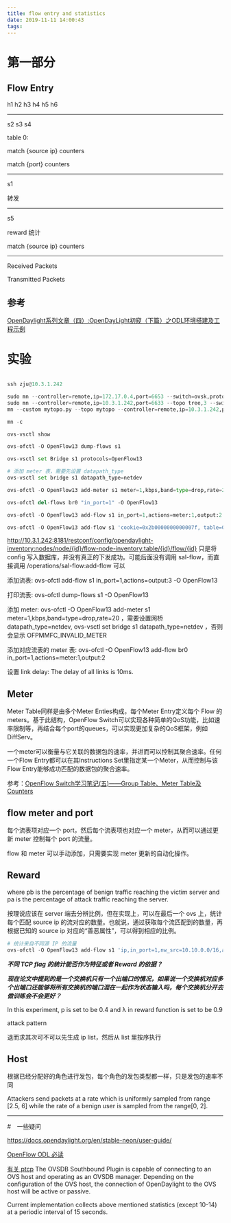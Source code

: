 ```yaml
---
title: flow entry and statistics
date: 2019-11-11 14:00:43
tags:
---
```


# 第一部分
## Flow Entry

h1 h2 h3 h4 h5 h6

---
s2 s3 s4

table 0:

match {source ip} counters  

match {port} counters

---
s1

转发

---
s5

reward 统计

match {source ip} counters

---

Received Packets 

Transmitted Packets

## 参考

[OpenDaylight系列文章（四）:OpenDayLight初窥（下篇）之ODL环境搭建及工程示例](https://www.sdnlab.com/community/article/odl/972)

# 实验

```python

ssh zju@10.3.1.242

sudo mn --controller=remote,ip=172.17.0.4,port=6653 --switch=ovsk,protocols=OpenFlow13
sudo mn --controller=remote,ip=10.3.1.242,port=6633 --topo tree,3 --switch=ovsk,protocols=OpenFlow13
mn --custom mytopo.py --topo mytopo --controller=remote,ip=10.3.1.242,port=6633 --switch=ovsk,protocols=OpenFlow13

mn -c

ovs-vsctl show

ovs-ofctl -O OpenFlow13 dump-flows s1

ovs-vsctl set Bridge s1 protocols=OpenFlow13

# 添加 meter 表，需要先设置 datapath_type 
ovs-vsctl set bridge s1 datapath_type=netdev

ovs-ofctl -O OpenFlow13 add-meter s1 meter=1,kbps,band=type=drop,rate=20

ovs-ofctl del-flows br0 "in_port=1" -O OpenFlow13

ovs-ofctl -O OpenFlow13 add-flow s1 in_port=1,actions=meter:1,output:2

ovs-ofctl -O OpenFlow13 add-flow s1 'cookie=0x2b0000000000007f, table=0, priority=2,in_port="s1-eth2",actions=meter:1,output:"s1-eth1"'
```

http://10.3.1.242:8181/restconf/config/opendaylight-inventory:nodes/node/{id}/flow-node-inventory:table/{id}/flow/{id} 只是将 config 写入数据库，并没有真正的下发成功。可能后面没有调用 sal-flow，而直接调用 /operations/sal-flow:add-flow 可以

添加流表: ovs-ofctl add-flow s1 in_port=1,actions=output:3 -O OpenFlow13

打印流表: ovs-ofctl dump-flows s1 -O OpenFlow13

添加 meter: ovs-ofctl -O OpenFlow13 add-meter s1 meter=1,kbps,band=type=drop,rate=20 ，需要设置网桥 datapath_type=netdev, ovs-vsctl set bridge s1 datapath_type=netdev ，否则会显示 OFPMMFC_INVALID_METER

添加对应流表的 meter 表: ovs-ofctl -O OpenFlow13 add-flow br0 in_port=1,actions=meter:1,output:2

设置 link delay: The delay of all links is 10ms.

## Meter

Meter Table同样是由多个Meter Enties构成，每个Meter Entry定义每个 Flow 的 meters。基于此结构，OpenFlow Switch可以实现各种简单的QoS功能，比如速率限制等，再结合每个port的queues，可以实现更加复杂的QoS框架，例如DiffServ。

一个meter可以衡量与它关联的数据包的速率，并进而可以控制其聚合速率。任何一个Flow Entry都可以在其Instructions Set里指定某一个Meter，从而控制与该Flow Entry能够成功匹配的数据包的聚合速率。

参考：[OpenFlow Switch学习笔记(五)——Group Table、Meter Table及Counters](https://www.cnblogs.com/CasonChan/p/4623931.html)

## flow meter and port

每个流表项对应一个 port，然后每个流表项也对应一个 meter，从而可以通过更新 meter 控制每个 port 的流量。

flow 和 meter 可以手动添加，只需要实现 meter 更新的自动化操作。

## Reward

where pb is the percentage of benign traffic reaching the victim server and pa is the percentage of attack traffic reaching the server.

按理说应该在 server 端去分辨比例，但在实现上，可以在最后一个 ovs 上，统计每个匹配 source ip 的流对应的数量。也就说，通过获取每个流匹配到的数量，再根据已知的 source ip 对应的“善恶属性”，可以得到相应的比例。

```python
# 统计来自不同源 IP 的流量
ovs-ofctl -O OpenFlow13 add-flow s1 'ip,in_port=1,nw_src=10.10.0.0/16,actions=output:2'

```

***不同 TCP flag 的统计能否作为特征或者 Reward 的依据？***

***现在论文中提到的是一个交换机只有一个出端口的情况，如果说一个交换机对应多个出端口还能够将所有交换机的端口混在一起作为状态输入吗，每个交换机分开去做训练会不会更好？***

In this experiment, p is set to be 0.4 and λ in reward function is set to be 0.9

attack pattern

退而求其次可不可以先生成 ip list，然后从 list 里按序执行

## Host

根据已经分配好的角色进行发包，每个角色的发包类型都一样，只是发包的速率不同

Attackers send packets at a rate which is uniformly sampled from range [2.5, 6] while the rate of a benign user is sampled from the range[0, 2].




---
#　一些疑问

https://docs.opendaylight.org/en/stable-neon/user-guide/

[OpenFlow ODL 必读](https://docs.opendaylight.org/en/stable-neon/user-guide/openflow-plugin-project-user-guide.html#running-the-controller-with-the-new-openflow-plugin)

[有关 ptcp](https://docs.opendaylight.org/en/stable-neon/user-guide/ovsdb-user-guide.html#opendaylight-as-the-ovsdb-manager)
The OVSDB Southbound Plugin is capable of connecting to an OVS host and operating as an OVSDB manager. Depending on the configuration of the OVS host, the connection of OpenDaylight to the OVS host will be active or passive.


Current implementation collects above mentioned statistics (except 10-14) at a periodic interval of 15 seconds.